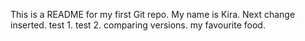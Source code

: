 This is a README for my first Git repo.
My name is Kira.
Next change inserted.
test 1.
test 2.
comparing versions.
my favourite food.